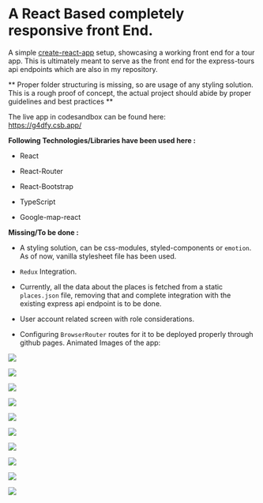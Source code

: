 A React Based completely responsive front End.
==============================================

A simple [create-react-app](CRA-README.md) setup, showcasing a working front end
for a tour app. This is ultimately meant to serve as the front end for the
express-tours api endpoints which are also in my repository.

** Proper folder structuring is missing, so are usage of any styling solution. This is a rough proof of concept, the actual project should abide by proper guidelines and best practices **

The live app in codesandbox can be found here:  
<https://g4dfy.csb.app/>

**Following Technologies/Libraries have been used here :**

-   React

-   React-Router

-   React-Bootstrap

-   TypeScript

-   Google-map-react

**Missing/To be done :**

-   A styling solution, can be css-modules, styled-components or `emotion`. As
    of now, vanilla stylesheet file has been used.

-   `Redux` Integration.

-   Currently, all the data about the places is fetched from a static
    `places.json` file, removing that and complete integration with the existing
    express api endpoint is to be done.

-   User account related screen with role considerations.

-   Configuring `BrowserRouter` routes for it to be deployed properly through
    github pages. Animated Images of the app:

![](media/bd80dd1a8c9cdbbe94300a6de5a08ceb.gif)

![](media/11e74a2671ad92d90459f5813c0653cb.gif)

![](media/bca34fdf973cdc03b2410ea2088abaca.gif)

![](media/d7029d01391a5a26357e4029cb80f08a.gif)

![](media/e36e4a9da0bb34fd4a08a69eeaa60133.gif)

![](media/876d63fd873f6cf4334b95542e1b76ee.gif)

![](media/0cdfcdc9f2e1bfda6b0fe353a26133e3.gif)

![](media/5630172ecb4e97c86317162ff9bc2c5d.gif)

![](media/1a03af8db4f98876039d7f54a2beaedd.gif)

![](media/f0241d7ee6893e4f7999139dd7f2a185.png)
